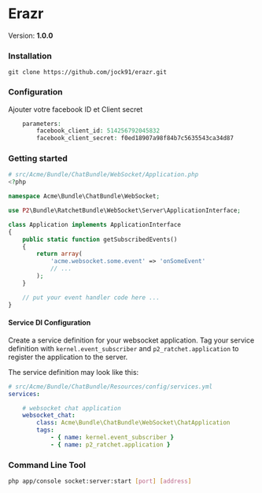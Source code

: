 Erazr
===============

Version: **1.0.0**


### Installation

    git clone https://github.com/jock91/erazr.git


### Configuration

Ajouter votre facebook ID et Client secret
```php
    parameters:
        facebook_client_id: 514256792045832
        facebook_client_secret: f0ed18907a98f84b7c5635543ca34d87


```

### Getting started



```php
# src/Acme/Bundle/ChatBundle/WebSocket/Application.php
<?php

namespace Acme\Bundle\ChatBundle\WebSocket;

use P2\Bundle\RatchetBundle\WebSocket\Server\ApplicationInterface;

class Application implements ApplicationInterface
{
    public static function getSubscribedEvents()
    {
        return array(
            'acme.websocket.some.event' => 'onSomeEvent'
            // ...
        );
    }

    // put your event handler code here ...
}

```

#### Service DI Configuration

Create a service definition for your websocket application. Tag your service definition with `kernel.event_subscriber` and `p2_ratchet.application` to register the application to the server.

The service definition may look like this:
```yaml
# src/Acme/Bundle/ChatBundle/Resources/config/services.yml
services:

    # websocket chat application
    websocket_chat:
        class: Acme\Bundle\ChatBundle\WebSocket\ChatApplication
        tags:
            - { name: kernel.event_subscriber }
            - { name: p2_ratchet.application }
```


### Command Line Tool

```bash
php app/console socket:server:start [port] [address]
```

